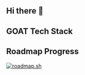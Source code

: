 ## Hi there 👋


## GOAT Tech Stack

## Roadmap Progress
[![roadmap.sh](https://roadmap.sh/card/wide/677f1b2170129741a8649427?variant=dark)](https://roadmap.sh)



